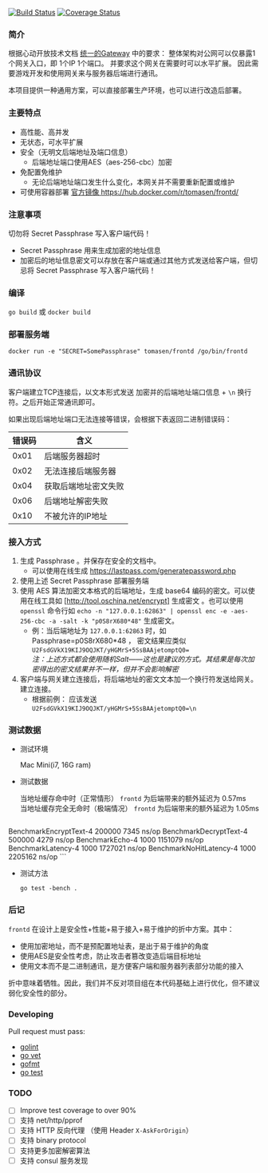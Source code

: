 [![Build Status](https://travis-ci.org/xindong/frontd.svg?branch=master)](https://travis-ci.org/xindong/frontd)
[![Coverage Status](https://coveralls.io/repos/xindong/frontd/badge.svg?branch=master&service=github)](https://coveralls.io/github/xindong/frontd?branch=master)

### 简介

根据心动开放技术文档 [统一的Gateway](https://github.com/xindong/docs/blob/master/public/game_review/backend.md) 中的要求：
整体架构对公网可以仅暴露1个网关入口，即 1个IP 1个端口。
并要求这个网关在需要时可以水平扩展。
因此需要游戏开发和使用网关来与服务器后端进行通讯。

本项目提供一种通用方案，可以直接部署生产环境，也可以进行改造后部署。

### 主要特点

* 高性能、高并发
* 无状态，可水平扩展
* 安全（无明文后端地址及端口信息）
	* 后端地址端口使用AES（aes-256-cbc）加密
* 免配置免维护
	* 无论后端地址端口发生什么变化，本网关并不需要重新配置或维护
* 可使用容器部署 [官方镜像 https://hub.docker.com/r/tomasen/frontd/ ](https://hub.docker.com/r/tomasen/frontd/)

### 注意事项

切勿将 Secret Passphrase 写入客户端代码！

* Secret Passphrase 用来生成加密的地址信息
* 加密后的地址信息密文可以存放在客户端或通过其他方式发送给客户端，但切忌将 Secret Passphrase 写入客户端代码！

### 编译

`go build` 或 `docker build`


### 部署服务端

`docker run -e "SECRET=SomePassphrase" tomasen/frontd /go/bin/frontd`


### 通讯协议

客户端建立TCP连接后，以文本形式发送 加密并的后端地址端口信息 + `\n` 换行符。之后开始正常通讯即可。

如果出现后端地址端口无法连接等错误，会根据下表返回二进制错误码：

| 错误码 | 含义 |
| --- | --- |
| 0x01   | 后端服务器超时 |
| 0x02   | 无法连接后端服务器 |
| 0x04   | 获取后端地址密文失败 |
| 0x06   | 后端地址解密失败 |
| 0x10   | 不被允许的IP地址 |


### 接入方式

1. 生成 Passphrase 。并保存在安全的文档中。
	 * 可以使用在线生成 https://lastpass.com/generatepassword.php
2. 使用上述 Secret Passphrase 部署服务端
3. 使用 AES 算法加密文本格式的后端地址，生成 base64 编码的密文。可以使用在线工具如 [http://tool.oschina.net/encrypt] 生成密文 。也可以使用 `openssl` 命令行如 `echo -n "127.0.0.1:62863" | openssl enc -e -aes-256-cbc -a -salt -k "p0S8rX680*48"` 生成密文。
	* 例：当后端地址为 `127.0.0.1:62863` 时，如 Passphrase=p0S8rX680*48 ，
	密文结果应类似 `U2FsdGVkX19KIJ9OQJKT/yHGMrS+5SsBAAjetomptQ0=` <br/>
	_注：上述方式都会使用随机Salt——这也是建议的方式。其结果是每次加密得出的密文结果并不一样，但并不会影响解密_
4. 客户端与网关建立连接后，将后端地址的密文文本加一个换行符发送给网关。建立连接。
	* 根据前例： 应该发送 `U2FsdGVkX19KIJ9OQJKT/yHGMrS+5SsBAAjetomptQ0=\n`

### 测试数据

* 测试环境

	Mac Mini(i7, 16G ram)

* 测试数据

 	当地址缓存命中时（正常情形） `frontd` 为后端带来的额外延迟为 0.57ms <br/>
	当地址缓存完全无命时（极端情况）  `frontd` 为后端带来的额外延迟为 1.05ms

	```bash
BenchmarkEncryptText-4 	  200000	      7345 ns/op
BenchmarkDecryptText-4 	  500000	      4279 ns/op
BenchmarkEcho-4        	    1000	   1151079 ns/op
BenchmarkLatency-4     	    1000	   1727021 ns/op
BenchmarkNoHitLatency-4	    1000	   2205162 ns/op
	```

* 测试方法

	`go test -bench .`

### 后记

`frontd` 在设计上是安全性+性能+易于接入+易于维护的折中方案。其中：

* 使用加密地址，而不是预配置地址表，是出于易于维护的角度
* 使用AES是安全性考虑，防止攻击者篡改变造后端目标地址
* 使用文本而不是二进制通讯，是方便客户端和服务器列表部分功能的接入

折中意味着牺牲。因此，我们并不反对项目组在本代码基础上进行优化，但不建议弱化安全性的部分。

### Developing

Pull request must pass:

* [golint](https://github.com/golang/lint)
* [go vet](https://godoc.org/golang.org/x/tools/cmd/vet)
* [gofmt](https://golang.org/cmd/gofmt)
* [go test](https://golang.org/cmd/go/#hdr-Test_packages)

### TODO

- [ ] Improve test coverage to over 90%
- [ ] 支持 net/http/pprof
- [ ] 支持 HTTP 反向代理 （使用 Header `X-AskForOrigin`）
- [ ] 支持 binary protocol
- [ ] 支持更多加密解密算法
- [ ] 支持 consul 服务发现
